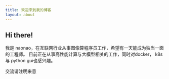 ```yaml
---
title: 欢迎来到我的博客
layout: about
---
```


## Hi there!

我是 naonao，在互联网行业从事图像算程序员工作，希望有一天能成为独当一面的工程师。
目前正在从事高性能计算与大模型相关的工作，同时对docker， k8s 与 python gui也感兴趣。

交流请注明来意